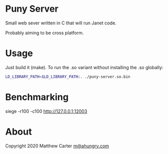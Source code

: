 # Puny Server

Small web sever written in C that will run Janet code.

Probably aiming to be cross platform.

# Usage

Just build it (make).  To run the .so variant without installing the
.so globally:

```sh
LD_LIBRARY_PATH=$LD_LIBRARY_PATH:. ./puny-server.so.bin
```

# Benchmarking

siege -r100 -c100 http://127.0.0.1:12003

# About

Copyright 2020 Matthew Carter <m@ahungry.com>
